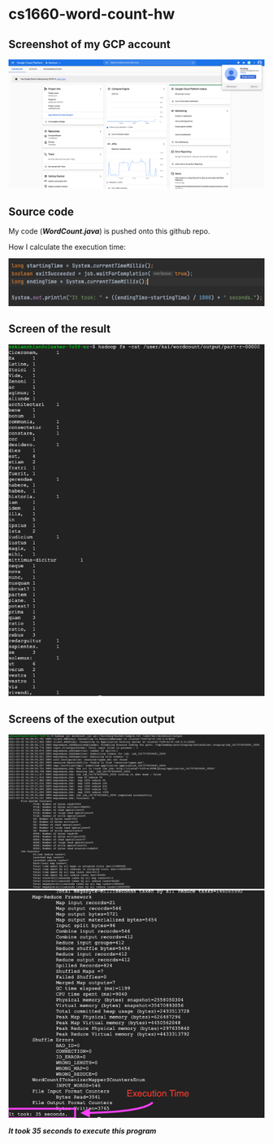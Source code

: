 # cs1660-word-count-hw

## Screenshot of my GCP account

![GCP Account](./GCP_account.png "GCP Account")

## Source code

My code (***WordCount.java***) is pushed onto this github repo.

How I calculate the execution time:

![Execution Time](./execution_time.png "Execution Time")

## Screen of the result

![Result](./result.png "Result")

## Screens of the execution output

![Output1](./execution_output1.png "Output 1")
![Output2](./execution_output2.png "Output 2")

***It took 35 seconds to execute this program***
